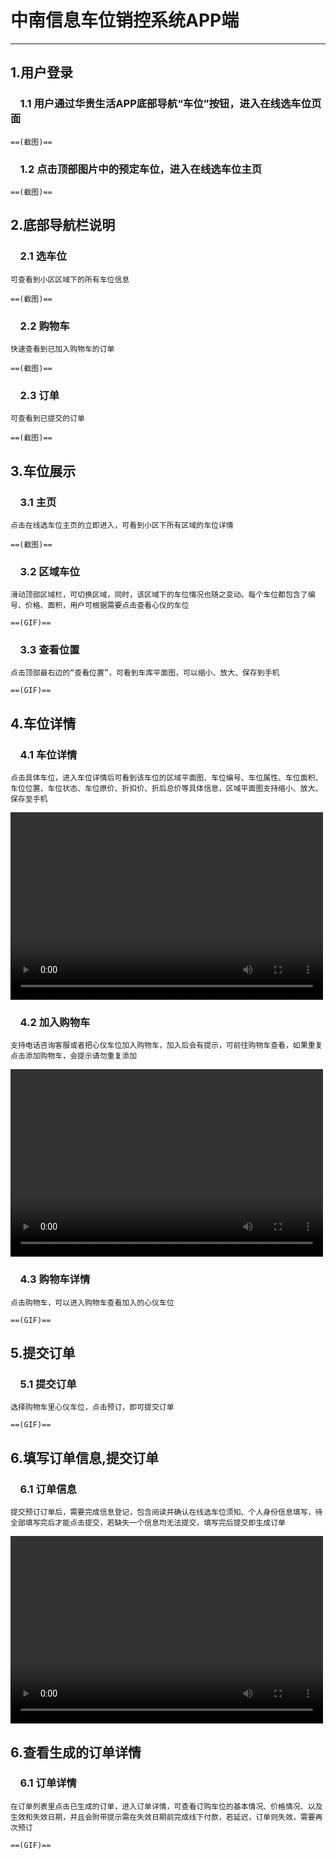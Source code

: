 # 中南信息车位销控系统APP端
---
## 1.用户登录
### &nbsp;&nbsp;&nbsp;&nbsp;1.1&nbsp;用户通过华贵生活APP底部导航“车位”按钮，进入在线选车位页面
    ==(截图)==
### &nbsp;&nbsp;&nbsp;&nbsp;1.2&nbsp;点击顶部图片中的预定车位，进入在线选车位主页
    ==(截图)==
## 2.底部导航栏说明
### &nbsp;&nbsp;&nbsp;&nbsp;2.1&nbsp;选车位
    可查看到小区区域下的所有车位信息

    ==(截图)==
### &nbsp;&nbsp;&nbsp;&nbsp;2.2&nbsp;购物车
    快速查看到已加入购物车的订单
    
    ==(截图)==
### &nbsp;&nbsp;&nbsp;&nbsp;2.3&nbsp;订单
    可查看到已提交的订单
    
    ==(截图)==
## 3.车位展示
### &nbsp;&nbsp;&nbsp;&nbsp;3.1&nbsp;主页
    点击在线选车位主页的立即进入，可看到小区下所有区域的车位详情
    
    ==(截图)==
### &nbsp;&nbsp;&nbsp;&nbsp;3.2&nbsp;区域车位
    滑动顶部区域栏，可切换区域，同时，该区域下的车位情况也随之变动。每个车位都包含了编号、价格、面积，用户可根据需要点击查看心仪的车位
    
    ==(GIF)==
### &nbsp;&nbsp;&nbsp;&nbsp;3.3&nbsp;查看位置
    点击顶部最右边的“查看位置”，可看到车库平面图，可以缩小、放大、保存到手机
    
    ==(GIF)==
## 4.车位详情 
### &nbsp;&nbsp;&nbsp;&nbsp;4.1&nbsp;车位详情
    点击具体车位，进入车位详情后可看到该车位的区域平面图、车位编号、车位属性、车位面积、车位位置、车位状态、车位原价、折扣价、折后总价等具体信息，区域平面图支持缩小、放大、保存至手机

<html>
<video src="" controls="controls" width="500" height="300"></video>
</html>

### &nbsp;&nbsp;&nbsp;&nbsp;4.2&nbsp;加入购物车
    支持电话咨询客服或者把心仪车位加入购物车，加入后会有提示，可前往购物车查看，如果重复点击添加购物车，会提示请勿重复添加

<html>
<video src="" controls="controls" width="500" height="300"></video>
</html>

### &nbsp;&nbsp;&nbsp;&nbsp;4.3&nbsp;购物车详情
    点击购物车，可以进入购物车查看加入的心仪车位
    
    ==(GIF)==
## 5.提交订单 
### &nbsp;&nbsp;&nbsp;&nbsp;5.1&nbsp;提交订单
    选择购物车里心仪车位，点击预订，即可提交订单
    
    ==(GIF)==
## 6.填写订单信息,提交订单
### &nbsp;&nbsp;&nbsp;&nbsp;6.1&nbsp;订单信息
    提交预订订单后，需要完成信息登记，包含阅读并确认在线选车位须知、个人身份信息填写，待全部填写完后才能点击提交，若缺失一个信息均无法提交，填写完后提交即生成订单

<html>
<video src="" controls="controls" width="500" height="300"></video>
</html>

## 6.查看生成的订单详情 
### &nbsp;&nbsp;&nbsp;&nbsp;6.1&nbsp;订单详情
    在订单列表里点击已生成的订单，进入订单详情，可查看订购车位的基本情况、价格情况、以及生效和失效日期，并且会附带提示需在失效日期前完成线下付款，若延迟，订单则失效，需要再次预订    
    
    ==(GIF)==
